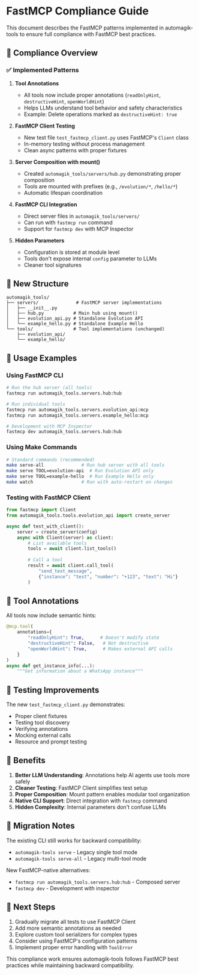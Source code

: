 # FastMCP Compliance Guide

This document describes the FastMCP patterns implemented in automagik-tools to ensure full compliance with FastMCP best practices.

## 🎯 Compliance Overview

### ✅ Implemented Patterns

1. **Tool Annotations**
   - All tools now include proper annotations (`readOnlyHint`, `destructiveHint`, `openWorldHint`)
   - Helps LLMs understand tool behavior and safety characteristics
   - Example: Delete operations marked as `destructiveHint: true`

2. **FastMCP Client Testing**
   - New test file `test_fastmcp_client.py` uses FastMCP's `Client` class
   - In-memory testing without process management
   - Clean async patterns with proper fixtures

3. **Server Composition with mount()**
   - Created `automagik_tools/servers/hub.py` demonstrating proper composition
   - Tools are mounted with prefixes (e.g., `/evolution/*`, `/hello/*`)
   - Automatic lifespan coordination

4. **FastMCP CLI Integration**
   - Direct server files in `automagik_tools/servers/`
   - Can run with `fastmcp run` command
   - Support for `fastmcp dev` with MCP Inspector

5. **Hidden Parameters**
   - Configuration is stored at module level
   - Tools don't expose internal `config` parameter to LLMs
   - Cleaner tool signatures

## 📁 New Structure

```
automagik_tools/
├── servers/              # FastMCP server implementations
│   ├── __init__.py
│   ├── hub.py           # Main hub using mount()
│   ├── evolution_api.py # Standalone Evolution API
│   └── example_hello.py # Standalone Example Hello
└── tools/               # Tool implementations (unchanged)
    ├── evolution_api/
    └── example_hello/
```

## 🚀 Usage Examples

### Using FastMCP CLI

```bash
# Run the hub server (all tools)
fastmcp run automagik_tools.servers.hub:hub

# Run individual tools
fastmcp run automagik_tools.servers.evolution_api:mcp
fastmcp run automagik_tools.servers.example_hello:mcp

# Development with MCP Inspector
fastmcp dev automagik_tools.servers.hub:hub
```

### Using Make Commands

```bash
# Standard commands (recommended)
make serve-all              # Run hub server with all tools
make serve TOOL=evolution-api  # Run Evolution API only
make serve TOOL=example-hello  # Run Example Hello only
make watch                  # Run with auto-restart on changes
```

### Testing with FastMCP Client

```python
from fastmcp import Client
from automagik_tools.tools.evolution_api import create_server

async def test_with_client():
    server = create_server(config)
    async with Client(server) as client:
        # List available tools
        tools = await client.list_tools()
        
        # Call a tool
        result = await client.call_tool(
            "send_text_message",
            {"instance": "test", "number": "+123", "text": "Hi"}
        )
```

## 🔧 Tool Annotations

All tools now include semantic hints:

```python
@mcp.tool(
    annotations={
        "readOnlyHint": True,      # Doesn't modify state
        "destructiveHint": False,   # Not destructive
        "openWorldHint": True,      # Makes external API calls
    }
)
async def get_instance_info(...):
    """Get information about a WhatsApp instance"""
```

## 🧪 Testing Improvements

The new `test_fastmcp_client.py` demonstrates:
- Proper client fixtures
- Testing tool discovery
- Verifying annotations
- Mocking external calls
- Resource and prompt testing

## 🎨 Benefits

1. **Better LLM Understanding**: Annotations help AI agents use tools more safely
2. **Cleaner Testing**: FastMCP Client simplifies test setup
3. **Proper Composition**: Mount pattern enables modular tool organization
4. **Native CLI Support**: Direct integration with `fastmcp` command
5. **Hidden Complexity**: Internal parameters don't confuse LLMs

## 🔄 Migration Notes

The existing CLI still works for backward compatibility:
- `automagik-tools serve` - Legacy single tool mode
- `automagik-tools serve-all` - Legacy multi-tool mode

New FastMCP-native alternatives:
- `fastmcp run automagik_tools.servers.hub:hub` - Composed server
- `fastmcp dev` - Development with inspector

## 🚦 Next Steps

1. Gradually migrate all tests to use FastMCP Client
2. Add more semantic annotations as needed
3. Explore custom tool serializers for complex types
4. Consider using FastMCP's configuration patterns
5. Implement proper error handling with `ToolError`

This compliance work ensures automagik-tools follows FastMCP best practices while maintaining backward compatibility.